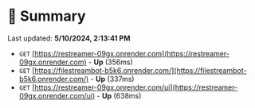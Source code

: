 # 📖 Summary
Last updated: **5/10/2024, 2:13:41 PM**

- `GET` [https://restreamer-09gx.onrender.com](https://restreamer-09gx.onrender.com) - **Up** (356ms)
- `GET` [https://filestreambot-b5k6.onrender.com/](https://filestreambot-b5k6.onrender.com/) - **Up** (337ms)
- `GET` [https://restreamer-09gx.onrender.com/ui](https://restreamer-09gx.onrender.com/ui) - **Up** (638ms)
